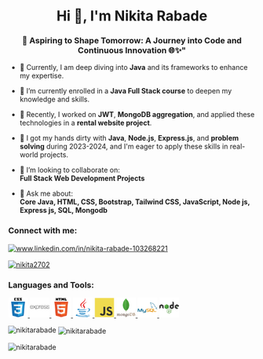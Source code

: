<h1 align="center">Hi 👋, I'm Nikita Rabade</h1>
<h3 align="center">🚀 Aspiring to Shape Tomorrow: A Journey into Code and Continuous Innovation 🌐✨"</h3>

- 🔭 Currently, I am deep diving into **Java** and its frameworks to enhance my expertise.

- 🚀 I’m currently enrolled in a **Java Full Stack course** to deepen my knowledge and skills.

- 🌟 Recently, I worked on **JWT**, **MongoDB aggregation**, and applied these technologies in a **rental website project**. 
  
- 🌱 I got my hands dirty with **Java**, **Node.js**, **Express.js**, and **problem solving** during 2023-2024, and I'm eager to apply these skills in real-world projects.
  
<!-- - 🌱 I’m currently learning :<br> **Java Full Stack course** -->

- 👯 I’m looking to collaborate on: <br> **Full Stack Web Development Projects**

- 💬 Ask me about: <br> **Core Java, HTML, CSS, Bootstrap, Tailwind CSS, JavaScript, Node js, Express js, SQL, Mongodb**

<!-- - ⚡ Fun fact: <br> **Beyond coding, I find joy in decoding diverse cultures through my travels, making every journey a new adventure in both technology and life.🌐✨** -->

<h3 align="left">Connect with me:</h3>
<p align="left">
<a href="https://linkedin.com/in/www.linkedin.com/in/nikita-rabade-103268221" target="blank"><img align="center" src="https://raw.githubusercontent.com/rahuldkjain/github-profile-readme-generator/master/src/images/icons/Social/linked-in-alt.svg" alt="www.linkedin.com/in/nikita-rabade-103268221" height="30" width="40" /></a>

<a href="https://www.leetcode.com/nikita2702" target="blank"><img align="center" src="https://raw.githubusercontent.com/rahuldkjain/github-profile-readme-generator/master/src/images/icons/Social/leet-code.svg" alt="nikita2702" height="30" width="40" /></a>
</p>

<h3 align="left">Languages and Tools:</h3>
<p align="left"> 
<a href="https://www.w3schools.com/css/" target="_blank" rel="noreferrer"> 
  <img src="https://raw.githubusercontent.com/devicons/devicon/master/icons/css3/css3-original-wordmark.svg" alt="css3" width="40" height="40"/> 
</a> 
<a href="https://expressjs.com" target="_blank" rel="noreferrer"> 
  <img src="https://raw.githubusercontent.com/devicons/devicon/master/icons/express/express-original-wordmark.svg" alt="express" width="40" height="40"/>
</a> 
<a href="https://www.w3.org/html/" target="_blank" rel="noreferrer"> 
  <img src="https://raw.githubusercontent.com/devicons/devicon/master/icons/html5/html5-original-wordmark.svg" alt="html5" width="40" height="40"/> 
</a> 
<a href="https://www.java.com" target="_blank" rel="noreferrer"> 
  <img src="https://raw.githubusercontent.com/devicons/devicon/master/icons/java/java-original.svg" alt="java" width="40" height="40"/> 
</a> 
<a href="https://developer.mozilla.org/en-US/docs/Web/JavaScript" target="_blank" rel="noreferrer"> 
  <img src="https://raw.githubusercontent.com/devicons/devicon/master/icons/javascript/javascript-original.svg" alt="javascript" width="40" height="40"/> 
</a>
<a href="https://www.mongodb.com/" target="_blank" rel="noreferrer"> 
  <img src="https://raw.githubusercontent.com/devicons/devicon/master/icons/mongodb/mongodb-original-wordmark.svg" alt="mongodb" width="40" height="40"/> 
</a> 
<a href="https://www.mysql.com/" target="_blank" rel="noreferrer"> 
  <img src="https://raw.githubusercontent.com/devicons/devicon/master/icons/mysql/mysql-original-wordmark.svg" alt="mysql" width="40" height="40"/> 
</a> 
<a href="https://nodejs.org" target="_blank" rel="noreferrer"> 
  <img src="https://raw.githubusercontent.com/devicons/devicon/master/icons/nodejs/nodejs-original-wordmark.svg" alt="nodejs" width="40" height="40"/> 
</a> 
</p>


<p><img align="left" src="https://github-readme-stats.vercel.app/api/top-langs?username=nikitarabade&show_icons=true&locale=en&layout=compact" alt="nikitarabade" /></p>

<p>&nbsp;<img align="center" src="https://github-readme-stats.vercel.app/api?username=nikitarabade&show_icons=true&locale=en" alt="nikitarabade" /></p>

<p><img align="center" src="https://github-readme-streak-stats.herokuapp.com/?user=nikitarabade&" alt="nikitarabade" /></p>
